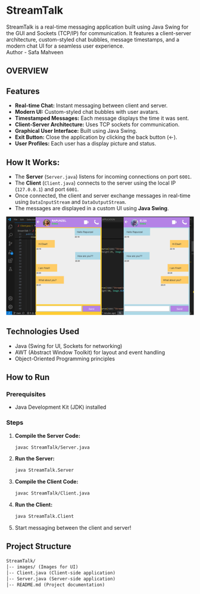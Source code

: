 # StreamTalk
StreamTalk is a real-time messaging application built using Java Swing for the GUI and Sockets (TCP/IP) for communication. It features a client-server architecture, custom-styled chat bubbles, message timestamps, and a modern chat UI for a seamless user experience.
<br>
Author - Safa Mahveen
<br>
## OVERVIEW

## Features
- **Real-time Chat:** Instant messaging between client and server.
- **Modern UI:** Custom-styled chat bubbles with user avatars.
- **Timestamped Messages:** Each message displays the time it was sent.
- **Client-Server Architecture:** Uses TCP sockets for communication.
- **Graphical User Interface:** Built using Java Swing.
- **Exit Button:** Close the application by clicking the back button (<-).
- **User Profiles:** Each user has a display picture and status.

## How It Works:
- The **Server** (`Server.java`) listens for incoming connections on port `6001`.
- The **Client** (`Client.java`) connects to the server using the local IP (`127.0.0.1`) and port `6001`.
- Once connected, the client and server exchange messages in real-time using `DataInputStream` and `DataOutputStream`.
- The messages are displayed in a custom UI using **Java Swing**.

![User Interface](./images/CHAT_APPLICATION_DEMO_IMAGE.png)
## Technologies Used
- Java (Swing for UI, Sockets for networking)
- AWT (Abstract Window Toolkit) for layout and event handling
- Object-Oriented Programming principles

## How to Run
### Prerequisites
- Java Development Kit (JDK) installed

### Steps
1. **Compile the Server Code:**
   ```sh
   javac StreamTalk/Server.java
   ```
2. **Run the Server:**
   ```sh
   java StreamTalk.Server
   ```
3. **Compile the Client Code:**
   ```sh
   javac StreamTalk/Client.java
   ```
4. **Run the Client:**
   ```sh
   java StreamTalk.Client
   ```
5. Start messaging between the client and server!

## Project Structure
```
StreamTalk/
│-- images/ (Images for UI)
│-- Client.java (Client-side application)
│-- Server.java (Server-side application)
│-- README.md (Project documentation)
```

